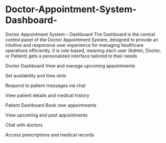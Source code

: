 # Doctor-Appointment-System-Dashboard-
Doctor Appointment System – Dashboard
The Dashboard is the central control panel of the Doctor Appointment System, designed to provide an intuitive and responsive user experience for managing healthcare operations efficiently. It is role-based, meaning each user (Admin, Doctor, or Patient) gets a personalized interface tailored to their needs


Doctor Dashboard
View and manage upcoming appointments

Set availability and time slots

Respond to patient messages via chat

View patient details and medical history

Patient Dashboard
Book new appointments

View upcoming and past appointments

Chat with doctors

Access prescriptions and medical records
